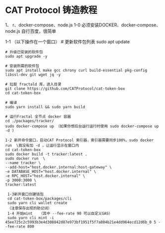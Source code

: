 # CAT Protocol 铸造教程
1、
    r、docker-compose、node.js
   1-0 必须安装DOCKER、docker-compose、node.js
      自行百度，很简单
   
   1-1 （以下操作在一个窗口）
    # 更新软件包列表
    sudo apt update

    # 升级已安装的软件包
    sudo apt upgrade -y

    # 安装所需的软件包
    sudo apt install make gcc chrony curl build-essential pkg-config libssl-dev git wget jq -y

    # 拉取 fractald 库，进入目录
    git clone https://github.com/CATProtocol/cat-token-box
    cd cat-token-box

    # 编译
    sudo yarn install && sudo yarn build

    # 运行Fractal 全节点 docker 容器
    cd ./packages/tracker/
    sudo docker-compose up （如果你想后台运行运行时使用 sudo docker-compose up -d )

    1-2 新开命令窗口，启动CAT Protocol 索引器，索引器需要同步100%，sudo docker run  \我没有加 -d ，让运行显示在窗口内
    cd cat-token-box
    sudo docker build -t tracker:latest .
    sudo docker run  \
    --name tracker \
    --add-host="host.docker.internal:host-gateway" \
    -e DATABASE_HOST="host.docker.internal" \
    -e RPC_HOST="host.docker.internal" \
    -p 3000:3000 \
    tracker:latest

     1-3新开窗口创建钱包
     cd cat-token-box/packages/cli
     sudo yarn cli wallet create
     （注意保存出现的助记词）
     1-4 开始mint   （其中 --fee-rate 90 可以自定义GAS） 
     sudo yarn cli mint -i 45ee725c2c5993b3e4d308842d87e973bf1951f5f7a804b21e4dd964ecd12d6b_0 5 --fee-rate 800

    
